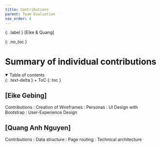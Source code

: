 ```yaml
---
title: Contributions
parent: Team Evaluation
nav_order: 4
---
```


{: .label }
[Eike & Quang]

{: .no_toc }
# Summary of individual contributions

<details open markdown="block">
{: .text-delta }
<summary>Table of contents</summary>
+ ToC
{: toc }
</details>

## [Eike Gebing]

Contributions
: Creation of Wireframes
: Personas
: UI Design with Bootstrap
: User-Experience Design

## [Quang Anh Nguyen]

Contributions
: Data structure
: Page routing
: Technical architecture
